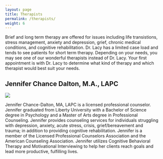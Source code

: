 ```yaml
---
layout: page
title: Therapists
permalink: /therapists/
weight: 6
---
```

Brief and long term therapy are offered for issues including life transistions, stress management, anxiety and depression, grief, chronic medical conditions, and cognitive rehabilitation. Dr. Lacy has a limited case load and tends to see patients for short term therapy. Depending on your needs, you may see one of our wonderful therapists instead of Dr. Lacy. Your first appointment is with Dr. Lacy to determine what kind of therapy and which therapist would best suit your needs. 

## Jennifer Chance Dalton, M.A., LAPC
<div class="about-jennifer-dalton">
  <img src="../images/jennifer-dalton.jpg">
  <p>
    Jennifer Chance-Dalton, MA, LAPC is a licensed professional counselor. Jennifer graduated
    from Liberty University with a Bachelor of Science degree in Psychology and a Master of Arts
    degree in Professional Counseling. Jennifer provides counseling services for individuals
    struggling with depression, anxiety, acute stress, crisis, grief/bereavement and trauma; in
    addition to providing cognitive rehabilitation. Jennifer is a member of the Licensed Professional
    Counselors Association and the American Counseling Association. Jennifer utilizes Cognitive
    Behavioral Therapy and Motivational Interviewing to help her clients reach goals and lead more
    productive, fulfilling lives.
 </p>
  <div class="clear"></div>
</div>
